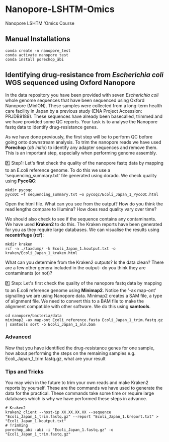 # Nanopore-LSHTM-Omics
Nanopore LSHTM 'Omics Course
## Manual Installations
```
conda create -n nanopore_test
conda activate nanopore_test
conda install porechop_abi
```
## Identifying drug-resistance from *Escherichia coli* WGS sequenced using Oxford Nanopore
In the data repository you have been provided with seven *Escherichia coli* whole genome sequences that have been sequenced using Oxford Nanopore (MinION). These samples were collected from a long-term health care facility in Japan by a previous study (ENA Project Accession: PRJDB9189). These sequences have already been basecalled, trimmed and we have provided some QC reports. Your task is to analyse the Nanopore fastq data to identify drug-resistance genes. 

As we have done previously, the first step will be to perform QC before going onto downstream analysis. To trim the nanopore reads we have used **Porechop** (*ab initio*) to identify any adapter sequences and remove them. This is an important step, especially when performing genome assembly. 

1️⃣ Step1: Let's first check the quality of the nanopore fastq data by mapping to an E.coli reference genome. To do this we use a 'sequencing_summary.txt' file generated using dorado. We check quality using **PycoQC**:
```
mkdir pycoqc
pycoQC –f sequencing_summary.txt –o pycoqc/Ecoli_Japan_1_PycoQC.html
```
Open the html file. What can you see from the output? How do you think the read lengths compare to Illumina? How does read quality vary over time?

We should also check to see if the sequence contains any contaminants. We have used **Kraken2** to do this. The Kraken reports have been generated for you as they require large databases. We can visualise the results using **recentrifuge (rcf)**:
```
mkdir kraken
rcf -n ./taxdump/ -k Ecoli_Japan_1.koutput.txt -o kraken/Ecoli_Japan_1_kraken.html
```
What can you determine from the Kraken2 outputs? Is the data clean? There are a few other genera included in the output- do you think they are contaminants (or not)?







1️⃣ Step: Let's first check the quality of the nanopore fastq data by mapping to an E.coli reference genome using **Minimap2**. Notice the '-ax map-ont' signalling we are using Nanopore data. Minimap2 creates a SAM file, a type of alignment file. We need to convert this to a BAM file to make the alignment compatible with other software. We do this using **samtools**.
```
cd nanopore/bacteria/data
minimap2 -ax map-ont Ecoli_reference.fasta Ecoli_Japan_1_trim.fastq.gz  | samtools sort -o Ecoli_Japan_1_aln.bam
```

### Advanced
Now that you have identified the drug-resistance genes for one sample, how about performing the steps on the remaining samples e.g. Ecoli_Japan_1_trim.fastq.gz, what are your result



### Tips and Tricks

You may wish in the future to trim your own reads and make Kraken2 reports by yourself. These are the commands we have used to generate the data for the practical. These commands take some time or require large databases which is why we have performed these steps in advance.

```
# Kraken2 
kraken2_client --host-ip XX.XX.XX.XX --sequence "Ecoli_Japan_1_trim.fastq.gz" --report "Ecoli_Japan_1.kreport.txt" > "Ecoli_Japan_1.koutput.txt"
# Trimming
porechop_abi -abi -i "Ecoli_Japan_1.fastq.gz" -o "Ecoli_Japan_1_trim.fastq.gz"

```
